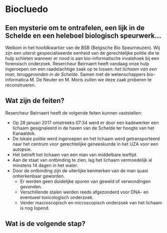 # Biocluedo
## Een mysterie om te ontrafelen, een lijk in de Schelde en een heleboel biologisch speurwerk...
Welkom in het hoofdkwartier van de BSB (Belgische Bio Speurneuzen). Wij zijn een uiterst gespecialiseerde eenheid van de gerechtelijke politie die te hulp schieten wanneer er nood is aan bio-informatische invalshoek bij een forensisch onderzoek. Resercheur Beirnaert heeft vandaag onze hulp ingeroepen om een raadelachtige zaak op te lossen: *het lichaam van een man, teruggevonden in de Schelde*. Samen met de wetenschappers bio-informatica M. De Neuter en M. Moris zullen we deze zaak proberen te reconstrueren.
## Wat zijn de feiten?
Resercheur Beirnaert heeft de volgende feiten kunnen vaststellen:
- Op 28 januari 2017 omstreeks 07:34 werd er door een kadewerker een lichaam gesignaleerd in de haven van de Schelde ter hoogte van het Kanaaldok.
- De lokale politie werd ingeroepen en het lichaam werd getransporteerd naar het centrum voor gerechtelijke geneeskunde in het UZA voor een autopsie. 
- Het betreft het lichaam van een man van middelbare leeftijd.
- Aan de staat van ontbinding te zien, lag het lichaam vermoedelijk al minstens 14 dagen in het water. 
- Door de ontbinding zijn de uiterlijke kenmerken van de man quasi onherkenbaar geworden.
	- Er werden geen duidelijke sporen van geweld of verwondingen gevonden.
	- Verschillende stalen werden reeds afgezonderd voor DNA- en eventueel toxicologisch onderzoek. 
	- Verder macroscopisch en microscopisch onderzoek van het lichaam is nog lopend.
## Wat is de volgende stap?
